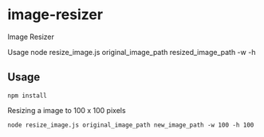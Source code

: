 image-resizer
=============

Image Resizer

Usage
node resize_image.js original_image_path resized_image_path -w <width> -h <height>


## Usage

```
npm install
```

Resizing a image to 100 x 100 pixels
```
node resize_image.js original_image_path new_image_path -w 100 -h 100
```
